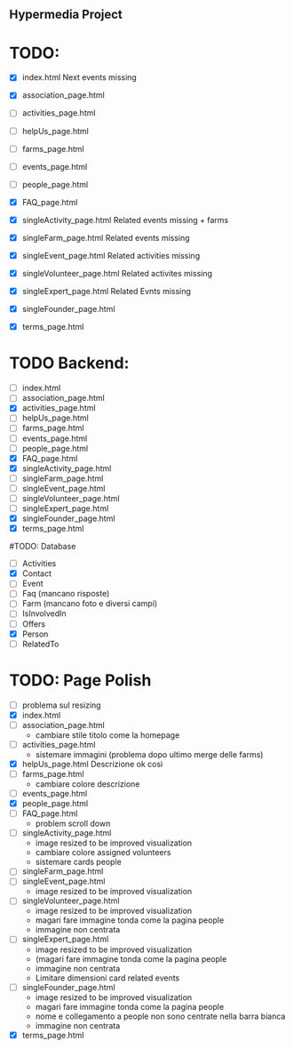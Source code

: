 ## Hypermedia Project

# TODO:
- [x] index.html                Next events missing
- [x] association_page.html
- [ ] activities_page.html
- [ ] helpUs_page.html
- [ ] farms_page.html
- [ ] events_page.html
- [ ] people_page.html
- [x] FAQ_page.html            
- [x] singleActivity_page.html  Related events missing + farms
- [x] singleFarm_page.html      Related events missing
- [x] singleEvent_page.html     Related activities missing
- [x] singleVolunteer_page.html Related activites missing
- [x] singleExpert_page.html    Related Evnts missing
- [x] singleFounder_page.html
- [x] terms_page.html


# TODO Backend:
- [ ] index.html               
- [ ] association_page.html
- [x] activities_page.html
- [ ] helpUs_page.html
- [ ] farms_page.html
- [ ] events_page.html
- [ ] people_page.html
- [x] FAQ_page.html
- [x] singleActivity_page.html
- [ ] singleFarm_page.html
- [ ] singleEvent_page.html
- [ ] singleVolunteer_page.html
- [ ] singleExpert_page.html
- [x] singleFounder_page.html
- [x] terms_page.html

#TODO: Database
- [ ] Activities
- [x] Contact
- [ ] Event
- [ ] Faq (mancano risposte)
- [ ] Farm (mancano foto e diversi campi)
- [ ] IsInvolvedIn
- [ ] Offers
- [x] Person
- [ ] RelatedTo

# TODO: Page Polish
- [ ] problema sul resizing
- [x] index.html
- [ ] association_page.html
    - cambiare stile titolo come la homepage
- [ ] activities_page.html
    - sistemare immagini (problema dopo ultimo merge delle farms)
- [x] helpUs_page.html   Descrizione ok così
- [ ] farms_page.html
    - cambiare colore descrizione
- [ ] events_page.html
- [x] people_page.html
- [ ] FAQ_page.html                 
    - problem scroll down     
- [ ] singleActivity_page.html      
    - image resized to be improved visualization 
    - cambiare colore assigned volunteers
    - sistemare cards people
- [ ] singleFarm_page.html                  
- [ ] singleEvent_page.html         
    - image resized to be improved visualization 
- [ ] singleVolunteer_page.html     
    - image resized to be improved visualization 
    - magari fare immagine tonda come la pagina people
    - immagine non centrata
- [ ] singleExpert_page.html        
    - image resized to be improved visualization 
    - (magari fare immagine tonda come la pagina people
    - immagine non centrata
    - Limitare dimensioni card related events
- [ ] singleFounder_page.html       
    - image resized to be improved visualization 
    - magari fare immagine tonda come la pagina people 
    - nome e collegamento a people non sono centrate nella barra bianca
    - immagine non centrata
- [x] terms_page.html